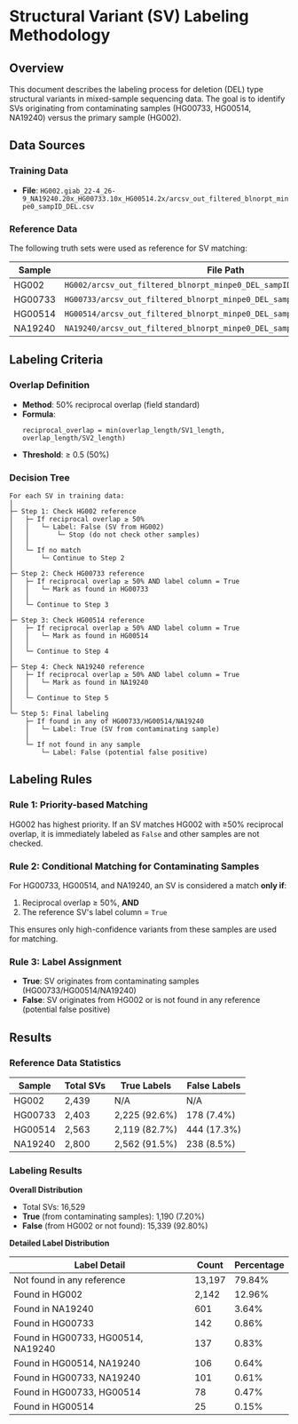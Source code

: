# Structural Variant (SV) Labeling Methodology

## Overview

This document describes the labeling process for deletion (DEL) type structural variants in mixed-sample sequencing data. The goal is to identify SVs originating from contaminating samples (HG00733, HG00514, NA19240) versus the primary sample (HG002).


## Data Sources

### Training Data
- **File**: `HG002.giab_22-4_26-9_NA19240.20x_HG00733.10x_HG00514.2x/arcsv_out_filtered_blnorpt_minpe0_sampID_DEL.csv`


### Reference Data
The following truth sets were used as reference for SV matching:

| Sample | File Path |
|--------|-----------|
| HG002 | `HG002/arcsv_out_filtered_blnorpt_minpe0_DEL_sampID_HG002.csv` |
| HG00733 | `HG00733/arcsv_out_filtered_blnorpt_minpe0_DEL_sampID_TKprec_HG00733.csv` |
| HG00514 | `HG00514/arcsv_out_filtered_blnorpt_minpe0_DEL_sampID_TKprec_HG00514.csv` |
| NA19240 | `NA19240/arcsv_out_filtered_blnorpt_minpe0_DEL_sampID_TKprec_NA19240.csv` |


## Labeling Criteria

### Overlap Definition
- **Method**: 50% reciprocal overlap (field standard)
- **Formula**: 
  ```
  reciprocal_overlap = min(overlap_length/SV1_length, overlap_length/SV2_length)
  ```
- **Threshold**: ≥ 0.5 (50%)

### Decision Tree

```
For each SV in training data:
│
├─ Step 1: Check HG002 reference
│   ├─ If reciprocal overlap ≥ 50%
│   │   └─ Label: False (SV from HG002)
│   │       └─ Stop (do not check other samples)
│   │
│   └─ If no match
│       └─ Continue to Step 2
│
├─ Step 2: Check HG00733 reference
│   ├─ If reciprocal overlap ≥ 50% AND label column = True
│   │   └─ Mark as found in HG00733
│   │
│   └─ Continue to Step 3
│
├─ Step 3: Check HG00514 reference
│   ├─ If reciprocal overlap ≥ 50% AND label column = True
│   │   └─ Mark as found in HG00514
│   │
│   └─ Continue to Step 4
│
├─ Step 4: Check NA19240 reference
│   ├─ If reciprocal overlap ≥ 50% AND label column = True
│   │   └─ Mark as found in NA19240
│   │
│   └─ Continue to Step 5
│
└─ Step 5: Final labeling
    ├─ If found in any of HG00733/HG00514/NA19240
    │   └─ Label: True (SV from contaminating sample)
    │
    └─ If not found in any sample
        └─ Label: False (potential false positive)
```


## Labeling Rules

### Rule 1: Priority-based Matching
HG002 has highest priority. If an SV matches HG002 with ≥50% reciprocal overlap, it is immediately labeled as `False` and other samples are not checked.

### Rule 2: Conditional Matching for Contaminating Samples
For HG00733, HG00514, and NA19240, an SV is considered a match **only if**:
1. Reciprocal overlap ≥ 50%, **AND**
2. The reference SV's label column = `True`

This ensures only high-confidence variants from these samples are used for matching.

### Rule 3: Label Assignment
- **True**: SV originates from contaminating samples (HG00733/HG00514/NA19240)
- **False**: SV originates from HG002 or is not found in any reference (potential false positive)


## Results

### Reference Data Statistics

| Sample | Total SVs | True Labels | False Labels |
|--------|-----------|-------------|--------------|
| HG002 | 2,439 | N/A | N/A |
| HG00733 | 2,403 | 2,225 (92.6%) | 178 (7.4%) |
| HG00514 | 2,563 | 2,119 (82.7%) | 444 (17.3%) |
| NA19240 | 2,800 | 2,562 (91.5%) | 238 (8.5%) |


### Labeling Results

**Overall Distribution**
- Total SVs: 16,529
- **True** (from contaminating samples): 1,190 (7.20%)
- **False** (from HG002 or not found): 15,339 (92.80%)

**Detailed Label Distribution**

| Label Detail | Count | Percentage |
|-------------|--------|------------|
| Not found in any reference | 13,197 | 79.84% |
| Found in HG002 | 2,142 | 12.96% |
| Found in NA19240 | 601 | 3.64% |
| Found in HG00733 | 142 | 0.86% |
| Found in HG00733, HG00514, NA19240 | 137 | 0.83% |
| Found in HG00514, NA19240 | 106 | 0.64% |
| Found in HG00733, NA19240 | 101 | 0.61% |
| Found in HG00733, HG00514 | 78 | 0.47% |
| Found in HG00514 | 25 | 0.15% |
